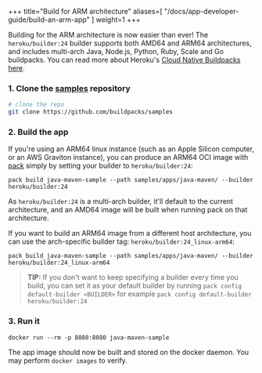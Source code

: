 
+++
title="Build for ARM architecture"
aliases=[
  "/docs/app-developer-guide/build-an-arm-app"
]
weight=1
+++

<!--more-->

Building for the ARM architecture is now easier than ever! The `heroku/builder:24` builder supports both AMD64 and ARM64 architectures, and includes
multi-arch Java, Node.js, Python, Ruby, Scale and Go buildpacks. You can read more about Heroku's [Cloud Native Buildpacks here][heroku-buildpacks].

### 1. Clone the [samples][samples] repository

```bash
# clone the repo
git clone https://github.com/buildpacks/samples
```

### 2. Build the app

If you're using an ARM64 linux instance (such as an Apple Silicon computer, or an AWS Graviton instance), you can produce an ARM64 OCI image with [pack][pack] simply by setting your builder to `heroku/builder:24`:
```
pack build java-maven-sample --path samples/apps/java-maven/ --builder heroku/builder:24
```
<!--+- "{{execute}}"+-->

As `heroku/builder:24` is a multi-arch builder, it'll default to the current architecture, and an AMD64 image will be built when running pack on that architecture.

If you want to build an ARM64 image from a different host architecture, you can use the arch-specific builder tag: `heroku/builder:24_linux-arm64`:
```
pack build java-maven-sample --path samples/apps/java-maven/ --builder heroku/builder:24_linux-arm64
```
<!--+- "{{execute}}"+-->

> **TIP:** If you don't want to keep specifying a builder every time you build, you can set it as your default
> builder by running `pack config default-builder <BUILDER>` for example `pack config default-builder heroku/builder:24`
<!--+- "{{execute}}"+-->

### 3. Run it

```
docker run --rm -p 8080:8080 java-maven-sample
```
<!--+- "{{execute}}"+-->

The app image should now be built and stored on the docker daemon. You may perform `docker images` to verify.

[pack]: https://github.com/buildpacks/pack
[docker]: https://docs.docker.com
[samples]: https://github.com/buildpacks/samples
[lifecycle]: https://github.com/buildpacks/lifecycle
[heroku-buildpacks]: https://github.com/heroku/buildpacks
